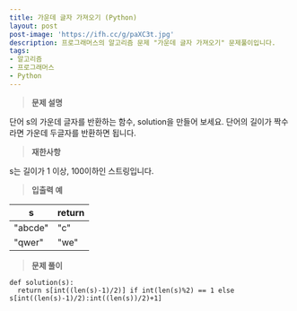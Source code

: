 ```yaml
---
title: 가운데 글자 가져오기 (Python)
layout: post
post-image: 'https://ifh.cc/g/paXC3t.jpg'
description: 프로그래머스의 알고리즘 문제 "가운데 글자 가져오기" 문제풀이입니다.
tags:
- 알고리즘
- 프로그래머스
- Python
---
```



>**문제 설명**

단어 s의 가운데 글자를 반환하는 함수, solution을 만들어 보세요. 단어의 길이가 짝수라면 가운데 두글자를 반환하면 됩니다.

>**재한사항**


s는 길이가 1 이상, 100이하인 스트링입니다.


>**입출력 예**

| s | return |
|--|--|
| "abcde" | "c" |
| "qwer" | "we" |

>**문제 풀이**

	def solution(s):
	  return s[int((len(s)-1)/2)] if int(len(s)%2) == 1 else s[int((len(s)-1)/2):int((len(s))/2)+1]

